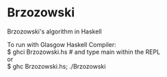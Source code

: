 # Brzozowski
Brzozowski's algorithm in Haskell

To run with Glasgow Haskell Compiler:  
$ ghci Brzozowski.hs  # and type main within the REPL  
or  
$ ghc Brzozowski.hs; ./Brzozowski  
